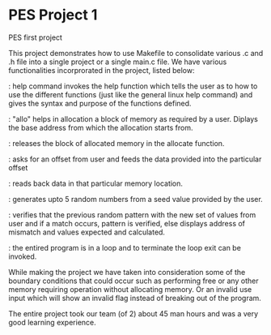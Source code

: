 # PES Project 1
PES first project

This project demonstrates how to use Makefile to consolidate various .c and .h file
into a single project or a single main.c file.
We have various functionalities incorprorated in the project, listed below:

<help>	  : help command invokes the help function which tells the user as to how to use
	 the different functions (just like the general linux help command) and gives
	 the syntax and purpose of the functions defined.

<allo>	  : "allo" helps in allocation a block of memory as required by a user. Diplays the 
	 base address from which the allocation starts from.

<free>	  : releases the block of allocated memory in the allocate function.

<write>	  : asks for an offset from user and feeds the data provided into the particular offset

<display> : reads back data in that particular memory location.

<random>  : generates upto 5 random numbers from a seed value provided by the user.

<verify>  : verifies that the previous random pattern with the new set of values from user and
 	    if a match occurs, pattern is verified, else displays address of mismatch and values
	    expected and calculated.

<exit>	  : the entired program is in a loop and to terminate the loop exit can be invoked.

While making the project we have taken into consideration some of the boundary conditions that
could occur such as performing free or any other memory requiring operation without allocating
memory.
Or an invalid use input which will show an invalid flag instead of breaking out of the program.

The entire project took our team (of 2) about 45 man hours and was a very good learning experience.
